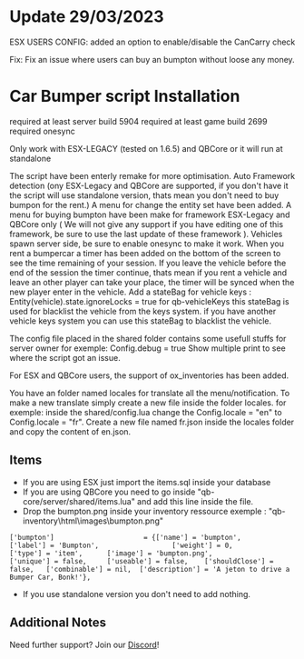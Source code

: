 # Update 29/03/2023

ESX USERS CONFIG: added an option to enable/disable the CanCarry check

Fix:
  Fix an issue where users can buy an bumpton without loose any money.

# Car Bumper script Installation

required at least server build 5904
required at least game build 2699
required onesync

Only work with ESX-LEGACY (tested on 1.6.5) and QBCore or it will run at standalone

The script have been enterly remake for more optimisation.
Auto Framework detection (ony ESX-Legacy and QBCore are supported, if you don't have it the script will use standalone version, thats mean you don't need to buy bumpon for the rent.)
A menu for change the entity set have been added.
A menu for buying bumpton have been make for framework ESX-Legacy and QBCore only ( We will not give any support if you have editing one of this framework, be sure to use the last update of these framework ).
Vehicles spawn server side, be sure to enable onesync to make it work.
When you rent a bumpercar a timer has been added on the bottom of the screen to see the time remaining of your session.
If you leave the vehicle before the end of the session the timer continue, thats mean if you rent a vehicle and leave an other player can take your place, the timer will be synced when the new player enter in the vehicle.
Add a stateBag for vehicle keys : 
  Entity(vehicle).state.ignoreLocks = true
  for qb-vehicleKeys this stateBag is used for blacklist the vehicle from the keys system.
  if you have another vehicle keys system you can use this stateBag to blacklist the vehicle.

The config file placed in the shared folder contains some usefull stuffs for server owner
for exemple: 
  Config.debug = true 
  Show multiple print to see where the script got an issue.

For ESX and QBCore users, the support of ox_inventories has been added.

You have an folder named locales for translate all the menu/notification.
To make a new translate simply create a new file inside the folder locales.
for exemple:
  inside the shared/config.lua change the Config.locale = "en" to Config.locale = "fr".
  Create a new file named fr.json inside the locales folder and copy the content of en.json.

## Items

- If you are using ESX just import the items.sql inside your database
- If you are using QBCore you need to go inside "qb-core/server/shared/items.lua" and add this line inside the file.
- Drop the bumpton.png inside your inventory ressource exemple : "qb-inventory\html\images\bumpton.png"

```
['bumpton'] 			 		 = {['name'] = 'bumpton', 						['label'] = 'Bumpton', 					['weight'] = 0, 		['type'] = 'item', 		['image'] = 'bumpton.png', 				['unique'] = false, 	['useable'] = false, 	['shouldClose'] = false,   ['combinable'] = nil,  ['description'] = 'A jeton to drive a Bumper Car, Bonk!'},
```


- If you use standalone version you don't need to add nothing.

## Additional Notes

Need further support? Join our [Discord](https://discord.com/invite/NvrTRdh)!
